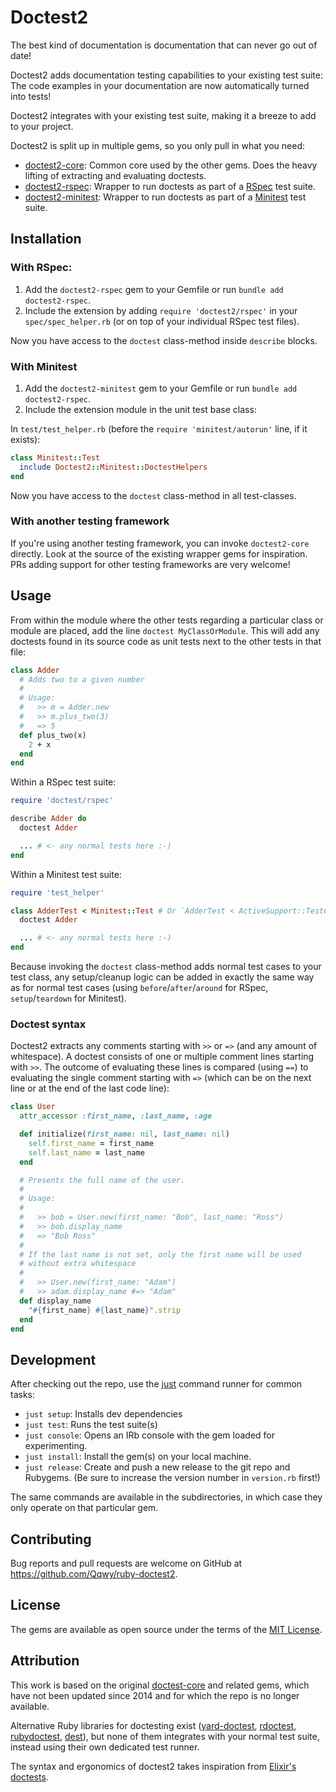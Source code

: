 # Doctest2

The best kind of documentation is documentation that can never go out of date!

Doctest2 adds documentation testing capabilities to your existing test suite:
The code examples in your documentation are now automatically turned into tests!

Doctest2 integrates with your existing test suite, making it a breeze to add to your project.

Doctest2 is split up in multiple gems, so you only pull in what you need:
- [doctest2-core](): Common core used by the other gems. Does the heavy lifting of extracting and evaluating doctests.
- [doctest2-rspec](): Wrapper to run doctests as part of a [RSpec]() test suite.
- [doctest2-minitest](): Wrapper to run doctests as part of a [Minitest]() test suite.

## Installation

### With RSpec:
1. Add the `doctest2-rspec` gem to your Gemfile or run `bundle add doctest2-rspec`.
2. Include the extension by adding `require 'doctest2/rspec'` in your `spec/spec_helper.rb` (or on top of your individual RSpec test files).

Now you have access to the `doctest` class-method inside `describe` blocks.


### With Minitest
1. Add the `doctest2-minitest` gem to your Gemfile or run `bundle add doctest2-rspec`.
2. Include the extension module in the unit test base class:

In `test/test_helper.rb` (before the `require 'minitest/autorun'` line, if it exists):

```ruby
class Minitest::Test
  include Doctest2::Minitest::DoctestHelpers
end
```

Now you have access to the `doctest` class-method in all test-classes.

### With another testing framework
If you're using another testing framework, you can invoke `doctest2-core` directly. Look at the source of the existing wrapper gems for inspiration. PRs adding support for other testing frameworks are very welcome!

## Usage

From within the module where the other tests regarding a particular class or module are placed, add the line `doctest MyClassOrModule`. This will add any doctests found in its source code as unit tests next to the other tests in that file:

```ruby
class Adder
  # Adds two to a given number
  #
  # Usage:
  #   >> m = Adder.new
  #   >> m.plus_two(3)
  #   => 5
  def plus_two(x)
    2 + x
  end
end
```

Within a RSpec test suite:
```ruby
require 'doctest/rspec'

describe Adder do
  doctest Adder

  ... # <- any normal tests here :-)
end
```

Within a Minitest test suite:
```ruby
require 'test_helper'

class AdderTest < Minitest::Test # Or `AdderTest < ActiveSupport::TestCase` in a Rails project
  doctest Adder

  ... # <- any normal tests here :-)
end
```

Because invoking the `doctest` class-method adds normal test cases to your test class,
any setup/cleanup logic can be added in exactly the same way as for normal test cases (using `before`/`after`/`around` for RSpec, `setup`/`teardown` for Minitest).

### Doctest syntax

Doctest2 extracts any comments starting with `>>` or `=>` (and any amount of whitespace).
A doctest consists of one or multiple comment lines starting with `>>`.
The outcome of evaluating these lines is compared (using `==`) to evaluating the single comment starting with `=>` (which can be on the next line or at the end of the last code line):

```ruby
class User
  attr_accessor :first_name, :last_name, :age

  def initialize(first_name: nil, last_name: nil)
    self.first_name = first_name
    self.last_name = last_name
  end

  # Presents the full name of the user.
  #
  # Usage:
  #
  #   >> bob = User.new(first_name: "Bob", last_name: "Ross")
  #   >> bob.display_name
  #   => "Bob Ross"
  #
  # If the last name is not set, only the first name will be used
  # without extra whitespace
  #
  #   >> User.new(first_name: "Adam")
  #   >> adam.display_name #=> "Adam"
  def display_name
    "#{first_name} #{last_name}".strip
  end
end
```

## Development

After checking out the repo, use the [just](https://github.com/casey/just) command runner for common tasks:

- `just setup`: Installs dev dependencies
- `just test`: Runs the test suite(s)
- `just console`: Opens an IRb console with the gem loaded for experimenting.
- `just install`: Install the gem(s) on your local machine.
- `just release`: Create and push a new release to the git repo and Rubygems. (Be sure to increase the version number in `version.rb` first!)

The same commands are available in the subdirectories, in which case they only operate on that particular gem.

## Contributing

Bug reports and pull requests are welcome on GitHub at https://github.com/Qqwy/ruby-doctest2.

## License

The gems are available as open source under the terms of the [MIT License](https://opensource.org/licenses/MIT).

## Attribution

This work is based on the original [doctest-core](https://rubygems.org/gems/doctest-core) and related gems, which have not been updated since 2014 and for which the repo is no longer available.

Alternative Ruby libraries for doctesting exist ([yard-doctest](https://rubygems.org/gems/yard-doctest), [rdoctest](https://rubygems.org/gems/rdoctest), [rubydoctest](https://rubygems.org/gems/rubydoctest), [dest](https://github.com/Reizar/Dest)), but none of them integrates with your normal test suite, instead using their own dedicated test runner.

The syntax and ergonomics of doctest2 takes inspiration from [Elixir's doctests](https://hexdocs.pm/ex_unit/1.12/ExUnit.DocTest.html).
